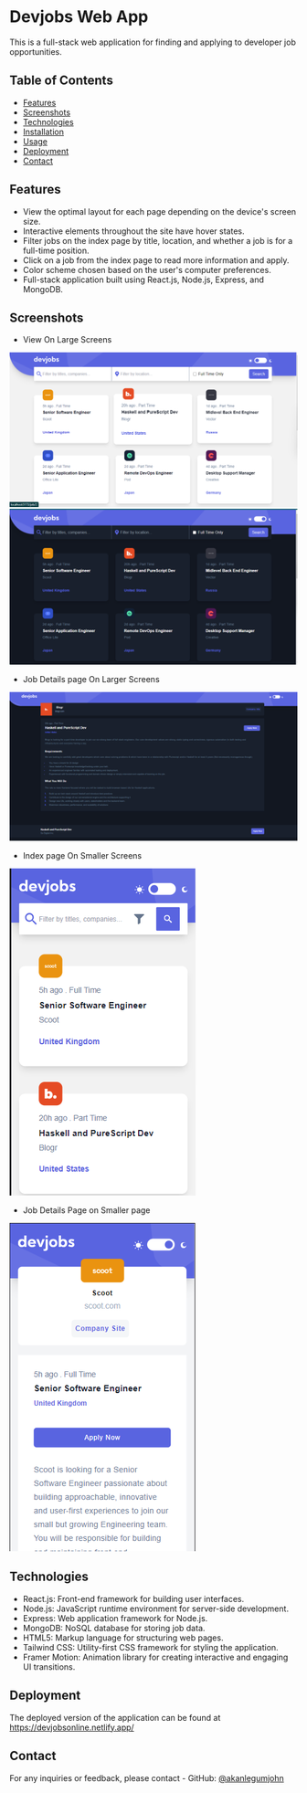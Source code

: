 # Devjobs Web App

This is a full-stack web application for finding and applying to developer job opportunities.

## Table of Contents

- [Features](#features)
- [Screenshots](#screenshots)
- [Technologies](#technologies)
- [Installation](#installation)
- [Usage](#usage)
- [Deployment](#deployment)
- [Contact](#contact)

## Features

- View the optimal layout for each page depending on the device's screen size.
- Interactive elements throughout the site have hover states.
- Filter jobs on the index page by title, location, and whether a job is for a full-time position.
- Click on a job from the index page to read more information and apply.
- Color scheme chosen based on the user's computer preferences.
- Full-stack application built using React.js, Node.js, Express, and MongoDB.

## Screenshots

- View On Large Screens

![Screenshot 3](front-end/src/screenshots/Large-screen-white-mode.png)
![Screenshot 2](front-end/src/screenshots/Large-screen-dark-mode.png)

- Job Details page On Larger Screens

![Screenshot 3](front-end/src/screenshots/large-screen-job-details-page.png)

- Index page On Smaller Screens

![Screenshot 3](front-end/src/screenshots/small-screen-job-details-page.png)

- Job Details Page on Smaller page

![Screenshot 1](front-end/src/screenshots/jobdetails-smaller-screen.png)

## Technologies

- React.js: Front-end framework for building user interfaces.
- Node.js: JavaScript runtime environment for server-side development.
- Express: Web application framework for Node.js.
- MongoDB: NoSQL database for storing job data.
- HTML5: Markup language for structuring web pages.
- Tailwind CSS: Utility-first CSS framework for styling the application.
- Framer Motion: Animation library for creating interactive and engaging UI transitions.



## Deployment

The deployed version of the application can be found at https://devjobsonline.netlify.app/

## Contact

For any inquiries or feedback, please contact - GitHub: [@akanlegumjohn](https://github.com/akanlegumjohn)
